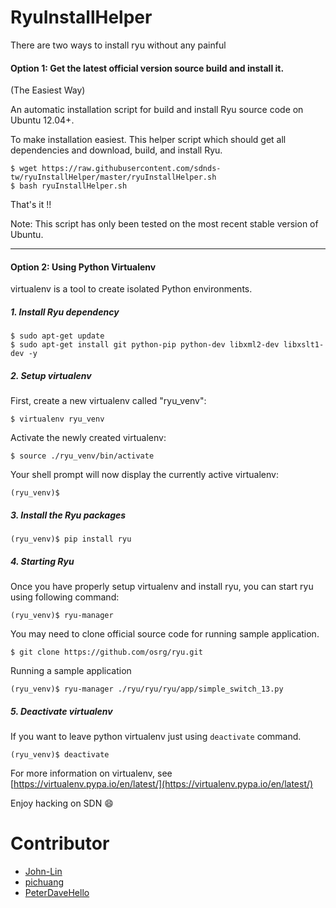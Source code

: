 RyuInstallHelper
================
There are two ways to install ryu without any painful 

#### Option 1: Get the latest official version source build and install it.

(The Easiest Way)

An automatic installation script for build and install Ryu source code on Ubuntu 12.04+.

To make installation easiest. This helper script which should get all
dependencies and download, build, and install Ryu.

```
$ wget https://raw.githubusercontent.com/sdnds-tw/ryuInstallHelper/master/ryuInstallHelper.sh
$ bash ryuInstallHelper.sh
```
That's it !!

Note: This script has only been tested on the most recent stable version of Ubuntu.

-----

#### Option 2: Using Python Virtualenv

virtualenv is a tool to create isolated Python environments.

##### 1. Install Ryu dependency

```
$ sudo apt-get update
$ sudo apt-get install git python-pip python-dev libxml2-dev libxslt1-dev -y
```

##### 2. Setup virtualenv

First, create a new virtualenv called "ryu_venv":

`$ virtualenv ryu_venv`

Activate the newly created virtualenv:

`$ source ./ryu_venv/bin/activate`

Your shell prompt will now display the currently active virtualenv:

`(ryu_venv)$`


##### 3. Install the Ryu packages

`(ryu_venv)$ pip install ryu`

##### 4. Starting Ryu

Once you have properly setup virtualenv and install ryu, you can start ryu using following command:

`(ryu_venv)$ ryu-manager`

You may need to clone official source code for running sample application.

`$ git clone https://github.com/osrg/ryu.git`

Running a sample application

`(ryu_venv)$ ryu-manager ./ryu/ryu/ryu/app/simple_switch_13.py`


##### 5. Deactivate virtualenv

If you want to leave python virtualenv just using `deactivate` command.

`(ryu_venv)$ deactivate`


For more information on virtualenv, see [https://virtualenv.pypa.io/en/latest/](https://virtualenv.pypa.io/en/latest/)

Enjoy hacking on SDN :smile:

Contributor
===========

- [John-Lin](https://github.com/John-Lin)
- [pichuang](https://github.com/pichuang)
- [PeterDaveHello](https://github.com/PeterDaveHello)
